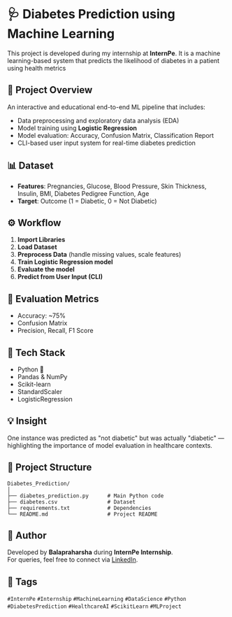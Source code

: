 # 🩺 Diabetes Prediction using Machine Learning

This project is developed during my internship at **InternPe**. It is a machine learning-based system that predicts the likelihood of diabetes in a patient using health metrics 

## 📌 Project Overview

An interactive and educational end-to-end ML pipeline that includes:
- Data preprocessing and exploratory data analysis (EDA)
- Model training using **Logistic Regression**
- Model evaluation: Accuracy, Confusion Matrix, Classification Report
- CLI-based user input system for real-time diabetes prediction

## 📊 Dataset

- **Features**: Pregnancies, Glucose, Blood Pressure, Skin Thickness, Insulin, BMI, Diabetes Pedigree Function, Age
- **Target**: Outcome (1 = Diabetic, 0 = Not Diabetic)

## ⚙️ Workflow

1. **Import Libraries**
2. **Load Dataset**
3. **Preprocess Data** (handle missing values, scale features)
4. **Train Logistic Regression model**
5. **Evaluate the model**
6. **Predict from User Input (CLI)**

## 🧪 Evaluation Metrics

- Accuracy: ~75%
- Confusion Matrix
- Precision, Recall, F1 Score

## 🧠 Tech Stack

- Python 🐍
- Pandas & NumPy
- Scikit-learn
- StandardScaler
- LogisticRegression

## 💡 Insight

One instance was predicted as "not diabetic" but was actually "diabetic" — highlighting the importance of model evaluation in healthcare contexts.

## 📁 Project Structure

```
Diabetes_Prediction/
│
├── diabetes_prediction.py      # Main Python code
├── diabetes.csv                # Dataset
├── requirements.txt            # Dependencies
└── README.md                   # Project README
```

## 🔖 Author

Developed by **Balapraharsha** during **InternPe Internship**.  
For queries, feel free to connect via [LinkedIn](https://www.linkedin.com/in/mannepalli-bala-praharsha).

## 📌 Tags

`#InternPe` `#Internship` `#MachineLearning` `#DataScience` `#Python` `#DiabetesPrediction` `#HealthcareAI` `#ScikitLearn` `#MLProject`


